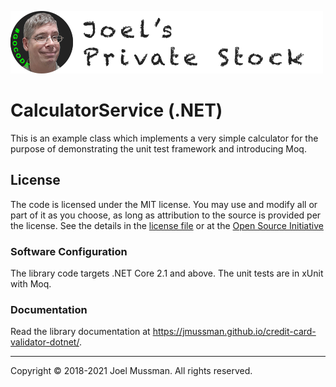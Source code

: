 ![](.common/joels-private-stock.png?raw=true)

# CalculatorService (.NET)

This is an example class which implements a very simple calculator for the purpose of demonstrating the unit test framework and introducing Moq.

## License

The code is licensed under the MIT license. You may use and modify all or part of it as you choose, as long as attribution to the source is provided per the license. See the details in the [license file](./LICENSE.md) or at the [Open Source Initiative](https://opensource.org/licenses/MIT)

### Software Configuration

The library code targets .NET Core 2.1 and above. The unit tests are in xUnit with Moq.

### Documentation

Read the library documentation at https://jmussman.github.io/credit-card-validator-dotnet/.
<hr>
Copyright © 2018-2021 Joel Mussman. All rights reserved.